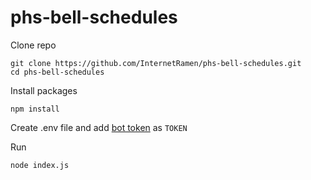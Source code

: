 # phs-bell-schedules

Clone repo
```
git clone https://github.com/InternetRamen/phs-bell-schedules.git
cd phs-bell-schedules
```
Install packages
```
npm install
```
Create .env file and add [bot token](https://discord.com/developers/applications) as `TOKEN`

Run
```
node index.js
```

